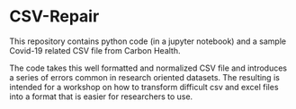 # CSV-Repair

This repository contains python code (in a jupyter notebook) and a sample Covid-19 related CSV file from Carbon Health. 

The code takes this well formatted and normalized CSV file and introduces a series of errors common in research oriented datasets. The resulting is intended for a workshop on how to transform difficult csv and excel files into a format that is easier for researchers to use. 
